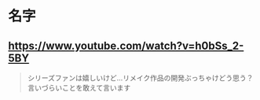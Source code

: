 # 名字

## https://www.youtube.com/watch?v=h0bSs_2-5BY

> シリーズファンは嬉しいけど…リメイク作品の開発ぶっちゃけどう思う？言いづらいことを敢えて言います 
